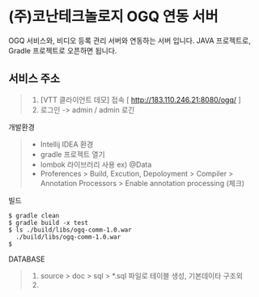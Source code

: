# (주)코난테크놀로지 OGQ 연동 서버

OGQ 서비스와, 비디오 등록 관리 서버와 연동하는 서버 입니다.
JAVA 프로젝트로, Gradle 프로젝트로 오픈하면 됩니다.

## 서비스 주소

> 1. [VTT 클라이언트 데모] 접속 [ http://183.110.246.21:8080/ogq/ ]
> 1. 로그인 -> admin / admin 로긴


개발환경
>- Intellij IDEA 환경
>- gradle 프로젝트 열기
>- lombok 라이브러리 사용 ex) @Data 
>- Proferences > Build, Excution, Depoloyment > Compiler > Annotation Processors > Enable annotation processing (체크)

빌드
```
$ gradle clean
$ gradle build -x test
$ ls ./build/libs/ogq-comm-1.0.war
  ./build/libs/ogq-comm-1.0.war
$
```

DATABASE
> 1. source > doc > sql > *.sql 파일로 테이블 생성, 기본데이타 구조외
> 1.  